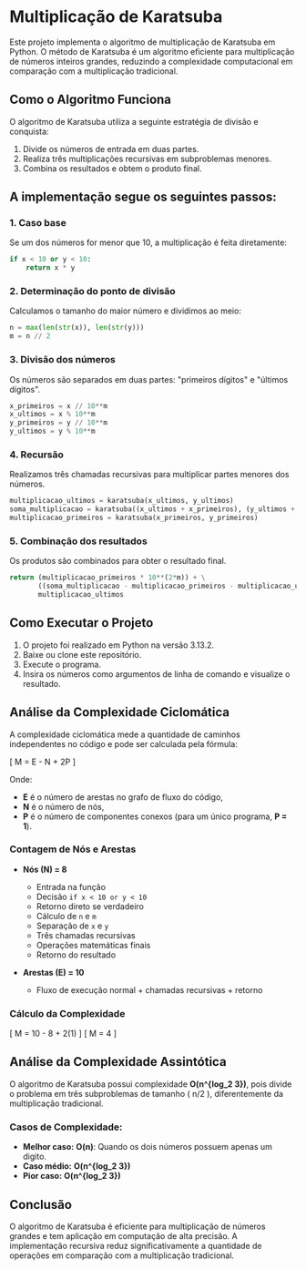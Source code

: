 # Multiplicação de Karatsuba

Este projeto implementa o algoritmo de multiplicação de Karatsuba em Python. O método de Karatsuba é um algoritmo eficiente para multiplicação de números inteiros grandes, reduzindo a complexidade computacional em comparação com a multiplicação tradicional.

## Como o Algoritmo Funciona

O algoritmo de Karatsuba utiliza a seguinte estratégia de divisão e conquista:

1. Divide os números de entrada em duas partes.
2. Realiza três multiplicações recursivas em subproblemas menores.
3. Combina os resultados e obtem o produto final.

## A implementação segue os seguintes passos:

### 1. Caso base
Se um dos números for menor que 10, a multiplicação é feita diretamente:

```python
if x < 10 or y < 10:
    return x * y
```

### 2. Determinação do ponto de divisão
Calculamos o tamanho do maior número e dividimos ao meio:

```python
n = max(len(str(x)), len(str(y)))
m = n // 2
```

### 3. Divisão dos números
Os números são separados em duas partes: "primeiros dígitos" e "últimos dígitos".

```python
x_primeiros = x // 10**m
x_ultimos = x % 10**m
y_primeiros = y // 10**m
y_ultimos = y % 10**m
```

### 4. Recursão
Realizamos três chamadas recursivas para multiplicar partes menores dos números.

```python
multiplicacao_ultimos = karatsuba(x_ultimos, y_ultimos)
soma_multiplicacao = karatsuba((x_ultimos + x_primeiros), (y_ultimos + y_primeiros))
multiplicacao_primeiros = karatsuba(x_primeiros, y_primeiros)
```

### 5. Combinação dos resultados
Os produtos são combinados para obter o resultado final.

```python
return (multiplicacao_primeiros * 10**(2*m)) + \
       ((soma_multiplicacao - multiplicacao_primeiros - multiplicacao_ultimos) * 10**m) + \
       multiplicacao_ultimos
```

## Como Executar o Projeto

1. O projeto foi realizado em Python na versão 3.13.2.
2. Baixe ou clone este repositório.
3. Execute o programa.
4. Insira os números como argumentos de linha de comando e visualize o resultado.

## Análise da Complexidade Ciclomática

A complexidade ciclomática mede a quantidade de caminhos independentes no código e pode ser calculada pela fórmula:

\[ M = E - N + 2P \]

Onde:
- **E** é o número de arestas no grafo de fluxo do código,
- **N** é o número de nós,
- **P** é o número de componentes conexos (para um único programa, **P = 1**).

### Contagem de Nós e Arestas

- **Nós (N) = 8**
  - Entrada na função
  - Decisão `if x < 10 or y < 10`
  - Retorno direto se verdadeiro
  - Cálculo de `n` e `m`
  - Separação de `x` e `y`
  - Três chamadas recursivas
  - Operações matemáticas finais
  - Retorno do resultado

- **Arestas (E) = 10**
  - Fluxo de execução normal + chamadas recursivas + retorno

### Cálculo da Complexidade

\[ M = 10 - 8 + 2(1) \]
\[ M = 4 \]

## Análise da Complexidade Assintótica

O algoritmo de Karatsuba possui complexidade **O(n^{log_2 3})**, pois divide o problema em três subproblemas de tamanho \( n/2 \), diferentemente da multiplicação tradicional.

### Casos de Complexidade:
- **Melhor caso:** **O(n)**: Quando os dois números possuem apenas um digito.
- **Caso médio:**  **O(n^{log_2 3})**
- **Pior caso:**  **O(n^{log_2 3})**

## Conclusão

O algoritmo de Karatsuba é eficiente para multiplicação de números grandes e tem aplicação em computação de alta precisão. A implementação recursiva reduz significativamente a quantidade de operações em comparação com a multiplicação tradicional.


